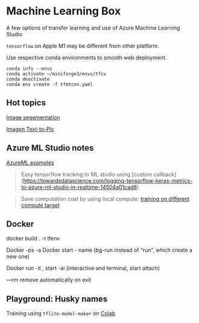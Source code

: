# Machine Learning Box

A few options of transfer learning and use of Azure Machine Learning Studio

`tensorflow` on Apple M1 may be different from other platform.

Use respective conda environments to smooth web deployment. 

```
conda info --envs
conda activate ~/miniforge3/envs/tfcv
conda deactivate
conda env create -f tfmtcnn.yaml
```

## Hot topics

[Image segementation](https://www.tensorflow.org/tutorials/images/segmentation)

[Imagen Text-to-Pic](https://imagen.research.google/)


## Azure ML Studio notes

[AzureML examples](https://github.com/Azure/azureml-examples)

> Easy tensorflow tracking to ML studio using [custom callback] (https://towardsdatascience.com/logging-tensorflow-keras-metrics-to-azure-ml-studio-in-realtime-14504a01cad8) 

> Save computation cost by using local compute: [training on different compute target](https://github.com/Azure/MachineLearningNotebooks/tree/master/how-to-use-azureml/training)


## Docker

docker build . -t tfenv

Docker -ps -a
Docker start - name (bg-run instead of “run”, which create a new one)

Docker run -it , start -ai (interactive and terminal, start attach)

 —rm remove automatically on exit   

## Playground: Husky names 

Training using `tflite-model-maker` on [Colab](https://colab.research.google.com/drive/168oDoHFb6g5LtGlDau4CUy0UOzTqh8q8)